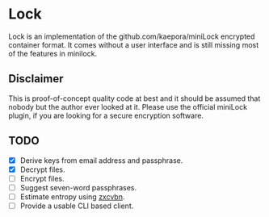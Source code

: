 Lock
=====

Lock is an implementation of the github.com/kaepora/miniLock encrypted container format. It comes without a user interface and is still missing most of the features in minilock.

Disclaimer
---------

This is proof-of-concept quality code at best and it should be assumed that nobody but the author ever looked at it. Please  use the official miniLock plugin, if you are looking for a secure encryption software.

TODO
-----

- [x] Derive keys from email address and passphrase.
- [x] Decrypt files.
- [ ] Encrypt files.
- [ ] Suggest seven-word passphrases.
- [ ] Estimate entropy using [zxcvbn](https://github.com/dropbox/zxcvbn).
- [ ] Provide a usable CLI based client.
